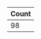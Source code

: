 <table>
  <thead>
    <tr>
      <th>Count</th>
    </tr>
  </thead>
  <tbody>
    <tr>
      <td>98</td>
    </tr>
  </tbody>
</table>